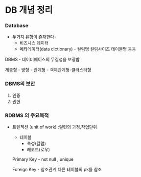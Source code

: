 # DB 개념 정리

### Database 

- 두가지 유형이 존재한다- 
  - 비즈니스 데이터
  - 메타데이터(data dictionary) - 컬럼명 컬럼사이즈 테이블명 등등

DBMS - 데이터베이스의 무결성을 보장함

계층형 - 망형 - 관계형 - 객체관계형-클러스터형

### DBMS의 보안

1. 인증
2. 권한

### RDBMS 의 주요목적

* 트렌젝션 (unit of work) :일련의 과정,작업단위
  
  - 테이블
    - 속성(칼럼)
    - 레코드(로우)
  
  Primary Key - not null , unique
  
  Foreign Key - 참조관계 다른 테이블의 pk를 참조



